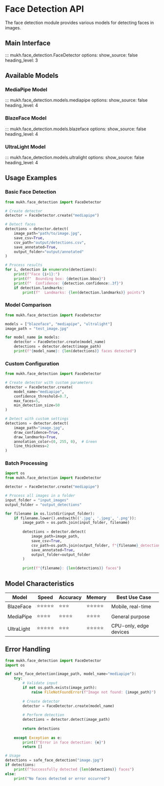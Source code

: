 # Face Detection API

The face detection module provides various models for detecting faces in images.

## Main Interface

::: mukh.face_detection.FaceDetector
    options:
      show_source: false
      heading_level: 3

## Available Models

### MediaPipe Model

::: mukh.face_detection.models.mediapipe
    options:
      show_source: false
      heading_level: 4

### BlazeFace Model

::: mukh.face_detection.models.blazeface
    options:
      show_source: false
      heading_level: 4

### UltraLight Model

::: mukh.face_detection.models.ultralight
    options:
      show_source: false
      heading_level: 4

## Usage Examples

### Basic Face Detection

```python
from mukh.face_detection import FaceDetector

# Create detector
detector = FaceDetector.create("mediapipe")

# Detect faces
detections = detector.detect(
    image_path="path/to/image.jpg",
    save_csv=True,
    csv_path="output/detections.csv",
    save_annotated=True,
    output_folder="output/annotated"
)

# Process results
for i, detection in enumerate(detections):
    print(f"Face {i+1}:")
    print(f"  Bounding box: {detection.bbox}")
    print(f"  Confidence: {detection.confidence:.3f}")
    if detection.landmarks:
        print(f"  Landmarks: {len(detection.landmarks)} points")
```

### Model Comparison

```python
from mukh.face_detection import FaceDetector

models = ["blazeface", "mediapipe", "ultralight"]
image_path = "test_image.jpg"

for model_name in models:
    detector = FaceDetector.create(model_name)
    detections = detector.detect(image_path)
    print(f"{model_name}: {len(detections)} faces detected")
```

### Custom Configuration

```python
from mukh.face_detection import FaceDetector

# Create detector with custom parameters
detector = FaceDetector.create(
    model_name="mediapipe",
    confidence_threshold=0.7,
    max_faces=5,
    min_detection_size=50
)

# Detect with custom settings
detections = detector.detect(
    image_path="image.jpg",
    draw_confidence=True,
    draw_landmarks=True,
    annotation_color=(0, 255, 0),  # Green
    line_thickness=2
)
```

### Batch Processing

```python
import os
from mukh.face_detection import FaceDetector

detector = FaceDetector.create("mediapipe")

# Process all images in a folder
input_folder = "input_images"
output_folder = "output_detections"

for filename in os.listdir(input_folder):
    if filename.lower().endswith(('.jpg', '.jpeg', '.png')):
        image_path = os.path.join(input_folder, filename)
        
        detections = detector.detect(
            image_path=image_path,
            save_csv=True,
            csv_path=os.path.join(output_folder, f"{filename}_detections.csv"),
            save_annotated=True,
            output_folder=output_folder
        )
        
        print(f"{filename}: {len(detections)} faces")
```

## Model Characteristics

| Model | Speed | Accuracy | Memory | Best Use Case |
|-------|-------|----------|---------|---------------|
| BlazeFace | ⭐⭐⭐⭐⭐ | ⭐⭐⭐ | ⭐⭐⭐⭐⭐ | Mobile, real-time |
| MediaPipe | ⭐⭐⭐⭐ | ⭐⭐⭐⭐ | ⭐⭐⭐⭐ | General purpose |
| UltraLight | ⭐⭐⭐⭐⭐ | ⭐⭐⭐ | ⭐⭐⭐⭐⭐ | CPU-only, edge devices |

## Error Handling

```python
from mukh.face_detection import FaceDetector
import os

def safe_face_detection(image_path, model_name="mediapipe"):
    try:
        # Validate input
        if not os.path.exists(image_path):
            raise FileNotFoundError(f"Image not found: {image_path}")
        
        # Create detector
        detector = FaceDetector.create(model_name)
        
        # Perform detection
        detections = detector.detect(image_path)
        
        return detections
        
    except Exception as e:
        print(f"Error in face detection: {e}")
        return []

# Usage
detections = safe_face_detection("image.jpg")
if detections:
    print(f"Successfully detected {len(detections)} faces")
else:
    print("No faces detected or error occurred")
``` 